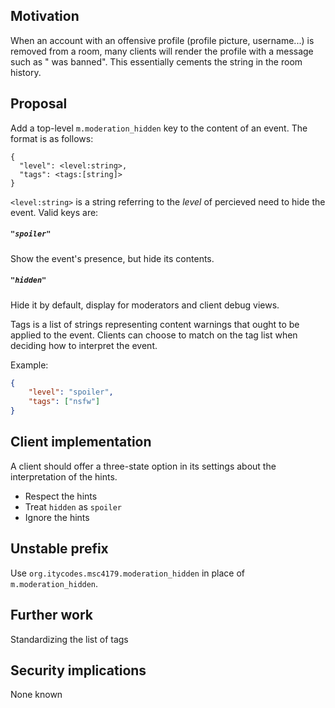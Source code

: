 ## Motivation
When an account with an offensive profile (profile picture, username...) is removed from a room,
many clients will render the profile with a message such as "<offensive name> was banned".
This essentially cements the string in the room history.

## Proposal
Add a top-level `m.moderation_hidden` key to the content of an event. The format is as follows:
```
{
  "level": <level:string>,
  "tags": <tags:[string]>
}
```

`<level:string>` is a string referring to the *level* of percieved need to hide the event. Valid keys are:

##### `"spoiler"`
Show the event's presence, but hide its contents.

##### `"hidden"`
Hide it by default, display for moderators and client debug views.

Tags is a list of strings representing content warnings that ought to be applied to the event.
Clients can choose to match on the tag list when deciding how to interpret the event.

Example:
```json
{
    "level": "spoiler",
    "tags": ["nsfw"]
}
```

## Client implementation
A client should offer a three-state option in its settings about the interpretation of the hints.
- Respect the hints
- Treat `hidden` as `spoiler`
- Ignore the hints

## Unstable prefix
Use `org.itycodes.msc4179.moderation_hidden` in place of `m.moderation_hidden`.

## Further work
Standardizing the list of tags

## Security implications
None known
